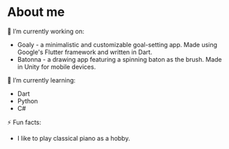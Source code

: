 # About me

🔭 I’m currently working on:
- Goaly - a minimalistic and customizable goal-setting app. Made using Google's Flutter framework and written in Dart.
- Batonna - a drawing app featuring a spinning baton as the brush. Made in Unity for mobile devices.

🌱 I’m currently learning:
- Dart
- Python
- C#

⚡ Fun facts:
- I like to play classical piano as a hobby.

<!--
**nicsaliani/nicsaliani** is a ✨ _special_ ✨ repository because its `README.md` (this file) appears on your GitHub profile.

Here are some ideas to get you started:

- 🔭 I’m currently working on ...
- 🌱 I’m currently learning ...
- 👯 I’m looking to collaborate on ...
- 🤔 I’m looking for help with ...
- 💬 Ask me about ...
- 📫 How to reach me: ...
- 😄 Pronouns: ...
- ⚡ Fun fact: ...
-->
